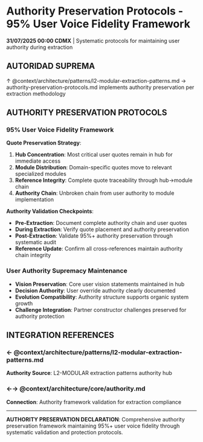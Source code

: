 # Authority Preservation Protocols - 95% User Voice Fidelity Framework

**31/07/2025 00:00 CDMX** | Systematic protocols for maintaining user authority during extraction

## AUTORIDAD SUPREMA
↑ @context/architecture/patterns/l2-modular-extraction-patterns.md → authority-preservation-protocols.md implements authority preservation per extraction methodology

## AUTHORITY PRESERVATION PROTOCOLS

### 95% User Voice Fidelity Framework
**Quote Preservation Strategy**:
1. **Hub Concentration**: Most critical user quotes remain in hub for immediate access
2. **Module Distribution**: Domain-specific quotes move to relevant specialized modules
3. **Reference Integrity**: Complete quote traceability through hub→module chain
4. **Authority Chain**: Unbroken chain from user authority to module implementation

**Authority Validation Checkpoints**:
- **Pre-Extraction**: Document complete authority chain and user quotes
- **During Extraction**: Verify quote placement and authority preservation
- **Post-Extraction**: Validate 95%+ authority preservation through systematic audit
- **Reference Update**: Confirm all cross-references maintain authority chain integrity

### User Authority Supremacy Maintenance
- **Vision Preservation**: Core user vision statements maintained in hub
- **Decision Authority**: User override authority clearly documented
- **Evolution Compatibility**: Authority structure supports organic system growth
- **Challenge Integration**: Partner constructor challenges preserved for authority protection

## INTEGRATION REFERENCES

### ← @context/architecture/patterns/l2-modular-extraction-patterns.md
**Authority Source**: L2-MODULAR extraction patterns authority hub

### ←→ @context/architecture/core/authority.md
**Connection**: Authority framework validation for extraction compliance

---

**AUTHORITY PRESERVATION DECLARATION**: Comprehensive authority preservation framework maintaining 95%+ user voice fidelity through systematic validation and protection protocols.